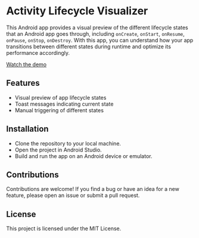 # Activity Lifecycle Visualizer

This Android app provides a visual preview of the different lifecycle states that an Android app goes through, including `onCreate`, `onStart`, `onResume`, `onPause`, `onStop`, `onDestroy`. With this app, you can understand how your app transitions between different states during runtime and optimize its performance accordingly. 

[Watch the demo](https://youtube.com/shorts/rYepii9e_Bc)

## Features
- Visual preview of app lifecycle states
- Toast messages indicating current state
- Manual triggering of different states

## Installation
- Clone the repository to your local machine.
- Open the project in Android Studio.
- Build and run the app on an Android device or emulator.

## Contributions
Contributions are welcome! If you find a bug or have an idea for a new feature, please open an issue or submit a pull request.

## License
This project is licensed under the MIT License.
